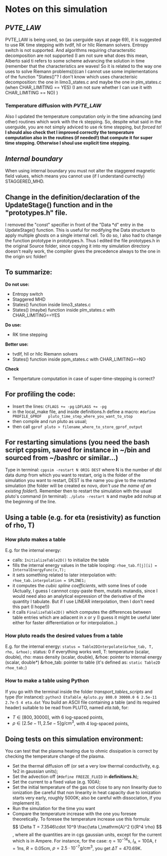 # Notes on this simulation

## *PVTE_LAW*
PVTE_LAW is being used, so (as userguide says at page 69), it is suggested to use RK time stepping with tvdlf, hll or hllc Riemann solvers. Entropy switch is not supported. And algorithms requiring charactersitic decomposition are not supported (I am not sure what does this mean, Alberto said ti refers to some scheme advancing the solution in time (remember that the characteristics are waves! So it is related to the way one uses to solve Riemann problems))(can I cannot use some implementations of the function "States()"? I don't know which uses characterisic decomposition: the one in limo3_states.c and maybe the one in plm_states.c (when CHAR_LIMITING == YES) (I am not sure whether I can use it with CHAR_LIMITING == NO) )

### Temperature diffusion with *PVTE_LAW*
Also I updated the temperature computation only in the time advancing (and other) routines which work with the rk stepping. So, despite what said in the userguide, you are not simply adviced to use rk time stepping, but *forced to*!
__I should also check thet I improved correctly the temperature computation also in the routines (if needed!) that compute it for super time stepping. Otherwise I shoul use explicit time stepping.__

## *Internal boundary*
When using internal boundary you must not alter the staggered magnetic field values, which means you cannot use (if I understand currectly) STAGGERED_MHD.

## Change in the definition/declaration of the UpdateStage() function and in the "prototypes.h" file.
I removed the "const" specifier in front of the "Data \*d" entry in the UpdateStage() function.
This is useful for modifying the Data structure to apply multiple ghosts on a single internal cell.
To do so, I also had to change the function prototype in prototypes.h.
Thus I edited the file prototypes.h in the original Source folder, since copying it into my simulation directory doesn't really work, the compiler gives the precedence always to the one in the origin src folder!

## To summarize:
**Do not use:**
+ Entropy switch
+ Staggered MHD
+ States() function inside limo3_states.c
+ States() (maybe) function inside plm_states.c with CHAR_LIMITING==YES

**Do use:**
+ RK time stepping

**Better use:**
+ tvdlf, hll or hllc Riemann solvers
+ States() function inside ppm_states.c with CHAR_LIMITING==NO

**Check**
+ Tempertature computation in case of super-time-stepping is correct?

## For profiling the code:
- Insert the lines:
`` CFLAGS += -pg ``
`` LDFLAGS += -pg ``
- in the local_make file, and inside definitions.h define a macro:
`` #define PROFILE_GPROF   pluto_time_step_where_you_want_to_stop ``
- then compile and run pluto as usual;
- then call ``gprof pluto > filename_where_to_store_gprof_output``

## For restarting simulations (you need the bash script cppsim, saved for instance in ~/bin and sourced from ~/bashrc or similar...)
Type in terminal:
``cppsim -restart N ORIG DEST``
where N is the number of dbl data dump from which you want to restart, orig is the folder of the simulation you want to restart, DEST is the name you give to the restarted simulation (the folder will be created ex novo, _don't use the name of an existing folder!_). Remember then to restart the simulation with the usual pluto's command (in terminal):
``./pluto -restart N``
and maybe add nohup at the beginning of the line.

## Using a table (e.g. for eta (resistivity) as function of rho, T)
### How pluto makes a table
E.g. for the internal energy:
  - calls: ``InitializeTable2D()`` to initialize the table
  - fills the internal energy values in the table looping: ``rhoe_tab.f[j][i] = InternalEnergyFunc(v,T);``
  - it sets something related to later interpolation with: ``rhoe_tab.interpolation = SPLINE1;``
  - it computes the *cubic spline coefficients*, with some lines of code (Actually, I guess I cannnot copy-paste them, mutatis mutandis, since I would need also an analytical expression of the derivative of the quantity I tabulate. But if I use LINEAR interpolation, then I don't need this part (I hope!))
  - it calls ``FinalizeTable2D()`` which computes the differences between table entries which are adiacent in x or y (I guess it might be useful later either for faster differentiation or for interpolation..)
### How pluto reads the desired values from a table
E.g. for the internal energy:
``status = Table2DInterpolate(&rhoe_tab, T, rho, &rhoe);``
status: 0 if everything works well,
T: temperature (scalar, double),
rho: mass density (scalar, double),
&rhoe: pointer to internal energy (scalar, double*)
&rhoe_tab: pointer to table (it's defined as: ``static Table2D rhoe_tab;``)

### How to make a table using Python
If you go with the terminal inside the folder *transport_tables_scripts* and type (for instance):
``python3 EtaTable_4pluto.py 800.0 30000.0 6 2.5e-11 2.7e-5 4 eta.dat``
You build an ASCII file containing a table (and its required header) suitable to be read from PLUTO, named *eta.tab*, for:
+ $T \in [800, 30000]$, with 6 log-spaced points,
+ $\rho \in [2.5e-11,2.5e-5]\mathrm{g/cm}^3$, with 4 log-spaced points,

## Doing tests on this simulation environment:
You can test that the plasma heating due to ohmic dissipation is correct by checking the temperature change of the plasma.
+ Set the thermal diffusion off (or set a very low thermal conductivity, e.g. 1e2 in gaussian units);
+ Set the advection off (``#define FREEZE_FLUID`` in __definitions.h__);
+ Set the current to a fixed value (e.g. 100A);
+ Set the initial temperature of the gas not close to any non linearity due to ionization (be careful that non linearity in heat capacity due to ionization starts very early, roughly 5000K; also be careful with dissociation, if you implement it).
+ Run the simulation for the time you want
+ Compare the temperature increase with the one you foresee theoretically.
To foresee the temperature increase use this formula:
$$ \Delta T = 7.3546\cdot 10^9 \frac{\eta I_\mathrm{A}^2 t}{R^4 \rho} $$,
where all the quantities are in cgs gaussian units, except for the current which is in Ampere.
For instance, for the case: $\eta=10^{-14}\mathrm{s}$, $I_\mathrm{A}=100\mathrm{A}$, $t=1\mathrm{ns}$, $R=0.05\mathrm{cm}$, $\rho=2.5\cdot10^{-7}\mathrm{g}/\mathrm{cm}^3$, you get $\Delta T = 470.69\mathrm{K}$.
